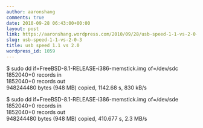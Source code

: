 ```yaml
---
author: aaronshang
comments: true
date: 2010-09-28 06:43:00+00:00
layout: post
link: https://aaronshang.wordpress.com/2010/09/28/usb-speed-1-1-vs-2-0-3/
slug: usb-speed-1-1-vs-2-0-3
title: usb speed 1.1 vs 2.0
wordpress_id: 1059
---
```


$ sudo dd if=FreeBSD-8.1-RELEASE-i386-memstick.img of=/dev/sdc  
1852040+0 records in  
1852040+0 records out  
948244480 bytes (948 MB) copied, 1142.68 s, 830 kB/s  
  
$ sudo dd if=FreeBSD-8.1-RELEASE-i386-memstick.img of=/dev/sde  
1852040+0 records in  
1852040+0 records out  
948244480 bytes (948 MB) copied, 410.677 s, 2.3 MB/s  
  
  
  

